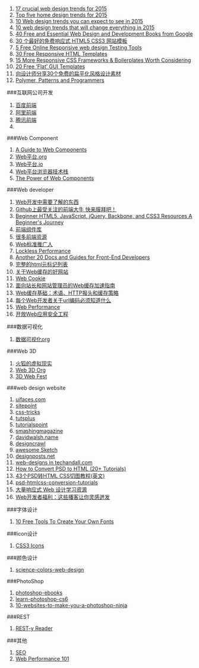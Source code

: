 1. [17 crucial web design trends for 2015](https://econsultancy.com/blog/65898-17-crucial-web-design-trends-for-2015 "")
2. [Top five home design trends for 2015](http://www.zillow.com/blog/top-home-design-trends-2015-166522/ "")
3. [10 Web design trends you can expect to see in 2015](http://thenextweb.com/dd/2015/01/02/10-web-design-trends-can-expect-see-2015/ "")
4. [10 web design trends that will change everything in 2015](http://www.creativebloq.com/web-design/hottest-trends-2015-11513980 "")
2. [40 Free and Essential Web Design and Development Books from Google](http://speckyboy.com/2009/07/06/40-free-and-essential-web-design-and-development-books-from-google/ "")
3. [30 个最好的免费响应式 HTML5 CSS3 网站模板](http://www.open-open.com/news/view/1f61b93 "")
4. [5 Free Online Responsive web design Testing Tools](http://www.bloggeroutline.com/5-free-responsive-web-design-testing-tools/?utm_source=taboola&utm_medium=idg-infoworld "")
4. [30 Free Responsive HTML Templates](http://speckyboy.com/2014/03/07/30-free-responsive-html-templates/ "")
5. [15 More Responsive CSS Frameworks & Boilerplates Worth Considering](http://speckyboy.com/2012/08/21/15-more-responsive-css-frameworks-boilerplates-worth-considering/"")
6. [20 Free ‘Flat’ GUI Templates](http://speckyboy.com/2013/04/03/flat-gui-templates/"")
7. [向设计师分享30个免费的扁平化风格设计素材](http://www.admin10000.com/document/2680.html "")
8. [Polymer, Patterns and Programmers](http://www.sitepoint.com/radar-week-polymer-patterns-programmers/ "")

###互联网公司开发
1. [百度前端]("")
2. [阿里前端]("")
1. [腾讯前端](http://www.alloyteam.com/ "")
2. []("")

###Web Component
1. [A Guide to Web Components](https://css-tricks.com/modular-future-web-components/ "")
2. [Web平台.org](https://www.webplatform.org/ "Web平台")
3. [Web平台.io](http://webplatform.io/ "Web平台")
4. [Web平台浏览器技术栈](https://platform.html5.org/ "Web平台浏览器技术栈")
5. [The Power of Web Components](https://hacks.mozilla.org/2018/11/the-power-of-web-components/)

###Web developer
1. [Web开发中需要了解的东西](http://coolshell.cn/articles/6043.html "")
1. [Github上最受关注的前端大牛 快来膜拜吧！](http://www.admin10000.com/document/4856.html "")
2. [Beginner HTML5, JavaScript, jQuery, Backbone, and CSS3 Resources
A Beginner's Journey](http://www.elijahmanor.com/beginner-html5-javascript-jquery-backbone-and-css3-resources/ "")
2. [前端组件库](https://github.com/JingwenTian/awesome-frontend "")
2. [很多前端资源](http://www.webresourcesdepot.com/ "")
3. [Web标准推广人](http://meyerweb.com/ "")
1. [Lockless Performance](http://locklessinc.com/ "")
2. [Another 20 Docs and Guides for Front-End Developers](http://www.sitepoint.com/another-20-docs-guides-front-end-developers/ "")
3. [完整的html元标记列表](http://code.lancepollard.com/complete-list-of-html-meta-tags/ "")
3. [关于Web缓存的好网站](http://www.web-caching.com/ "")
4. [Web Cookie](http://cookiecontroller.com/ "")
3. [面向站长和网站管理员的Web缓存加速指南](https://www.mnot.net/cache_docs/ "")
4. [Web缓存基础：术语、HTTP报头和缓存策略](https://linux.cn/article-5456-qqmail.html "")
4. [每个Web开发者关于url编码必须知道什么](http://blog.lunatech.com/2009/02/03/what-every-web-developer-must-know-about-url-encoding "What every web developer must know about URL encoding")
5. [Web Performance](http://calendar.perfplanet.com/2014/ "")
6. [开放Web应用安全工程](https://www.owasp.org/index.php/Main_Page "Open Web Application Security Project (OWASP)")

###数据可视化
1. [数据可视化org](http://visualizing.org/ "")

###Web 3D
1. [火狐的虚拟现实](http://mozvr.com/ "")
2. [Web 3D Org](http://www.web3d.org/ "")
1. [3D Web Fest](http://blog.siliconpublishing.com/2015/05/3d-web-fest/ "")

###web design website
1. [uifaces.com](http://uifaces.com/ "")
1. [sitepoint](http://www.sitepoint.com/ "")
2. [css-tricks](http://css-tricks.com/ "")
3. [tutsplus](http://tutsplus.com/ "")
4. [tutorialspoint](http://www.tutorialspoint.com/index.htm "")
3. [smashingmagazine](http://www.smashingmagazine.com/ "")
4. [davidwalsh.name](http://davidwalsh.name/ "")
5. [designcrawl](http://www.designcrawl.com/ "")
6. [awesome Sketch](https://github.com/diessica/awesome-sketch "")
7. [designposts.net](http://designposts.net/ "")
8. [web-designs in techandall.com](http://www.techandall.com/category/web-designs/ "")
9. [How to Convert PSD to HTML (20+ Tutorials)](http://www.web3mantra.com/2011/04/05/how-to-convert-psd-to-html-20-tutorials/ "")
10. [43个PSD转HTML CSS切图教程(英文)](http://www.poluoluo.com/jzxy/201311/251898.html "")
11. [psd-htmlcss-conversion-tutorials](http://www.1stwebdesigner.com/psd-htmlcss-conversion-tutorials/ "")
12. [大量响应式 Web 设计学习资源](https://bradfrost.github.io/this-is-responsive/resources.html"")
13. [Web开发者福利：这些播客让你灵感迸发](http://mdsa.51cto.com/art/201504/471175_all.htm "")

###字体设计
1. [10 Free Tools To Create Your Own Fonts
](http://beebom.com/2015/02/free-tools-to-create-your-own-fonts "")

###icon设计
1. [CSS3 Icons](http://www.uiplayground.in/css3-icons/ "")

###颜色设计
1. [science-colors-web-design](http://www.1stwebdesigner.com/science-colors-web-design/ "")


###PhotoShop
1. [photoshop-ebooks](http://www.freebookcentre.net/graphics-design-books/photoshop-ebooks-download.html "")
1. [learn-photoshop-cs6](http://tv.adobe.com/show/learn-photoshop-cs6/ "")
1. [10-websites-to-make-you-a-photoshop-ninja](http://www.makeuseof.com/tag/10-websites-to-make-you-a-photoshop-ninja/ "")

###REST
1. [REST-y Reader](http://www.infoq.com/articles/rest-reading-list "")

###其他
1. [SEO](https://9elements.com/seo-cheat-sheet/?ref=devawesome.io)
2. [Web Performance 101](https://3perf.com/talks/web-perf-101/)
